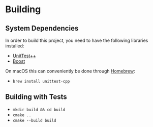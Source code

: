 # Building

## System Dependencies
In order to build this project, you need to have the following libraries installed:

* [UnitTest++](https://github.com/unittest-cpp/unittest-cpp)
* [Boost](https://www.boost.org)

On macOS this can conveniently be done through [Homebrew](https://brew.sh):

* `brew install unittest-cpp`

## Building with Tests
* `mkdir build && cd build`
* `cmake ..`
* `cmake --build build`
